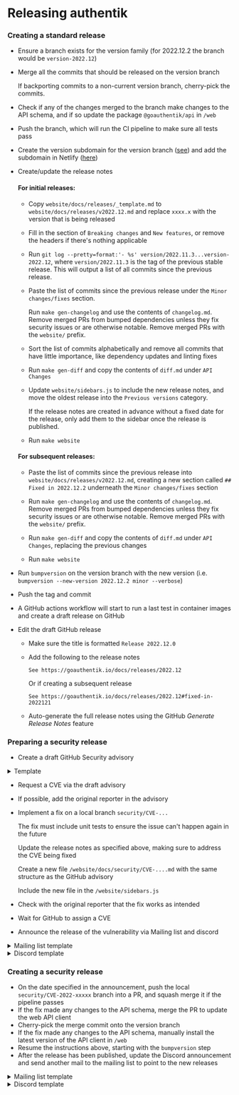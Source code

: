 # Releasing authentik

### Creating a standard release

- Ensure a branch exists for the version family (for 2022.12.2 the branch would be `version-2022.12`)
- Merge all the commits that should be released on the version branch

    If backporting commits to a non-current version branch, cherry-pick the commits.

- Check if any of the changes merged to the branch make changes to the API schema, and if so update the package `@goauthentik/api` in `/web`
- Push the branch, which will run the CI pipeline to make sure all tests pass
- Create the version subdomain for the version branch ([see](https://github.com/goauthentik/terraform/commit/87792678ed525711be9c8c15dd4b931077dbaac2)) and add the subdomain in Netlify ([here](https://app.netlify.com/sites/authentik/settings/domain))
- Create/update the release notes

    #### For initial releases:
    - Copy `website/docs/releases/_template.md` to `website/docs/releases/v2022.12.md` and replace `xxxx.x` with the version that is being released

    - Fill in the section of `Breaking changes` and `New features`, or remove the headers if there's nothing applicable

    - Run `git log --pretty=format:'- %s' version/2022.11.3...version-2022.12`, where `version/2022.11.3` is the tag of the previous stable release. This will output a list of all commits since the previous release.

    - Paste the list of commits since the previous release under the `Minor changes/fixes` section.

        Run `make gen-changelog` and use the contents of `changelog.md`. Remove merged PRs from bumped dependencies unless they fix security issues or are otherwise notable. Remove merged PRs with the `website/` prefix.

    - Sort the list of commits alphabetically and remove all commits that have little importance, like dependency updates and linting fixes

    - Run `make gen-diff` and copy the contents of `diff.md` under `API Changes`

    - Update `website/sidebars.js` to include the new release notes, and move the oldest release into the `Previous versions` category.

        If the release notes are created in advance without a fixed date for the release, only add them to the sidebar once the release is published.

    - Run `make website`

    #### For subsequent releases:
    - Paste the list of commits since the previous release into `website/docs/releases/v2022.12.md`, creating a new section called `## Fixed in 2022.12.2` underneath the `Minor changes/fixes` section

    - Run `make gen-changelog` and use the contents of `changelog.md`. Remove merged PRs from bumped dependencies unless they fix security issues or are otherwise notable. Remove merged PRs with the `website/` prefix.

    - Run `make gen-diff` and copy the contents of `diff.md` under `API Changes`, replacing the previous changes

    - Run `make website`

- Run `bumpversion` on the version branch with the new version (i.e. `bumpversion --new-version 2022.12.2 minor --verbose`)
- Push the tag and commit
- A GitHub actions workflow will start to run a last test in container images and create a draft release on GitHub
- Edit the draft GitHub release
    - Make sure the title is formatted `Release 2022.12.0`
    - Add the following to the release notes

        ```
        See https://goauthentik.io/docs/releases/2022.12
        ```

        Or if creating a subsequent release

        ```
        See https://goauthentik.io/docs/releases/2022.12#fixed-in-2022121
        ```

    - Auto-generate the full release notes using the GitHub _Generate Release Notes_ feature

### Preparing a security release

- Create a draft GitHub Security advisory

<details>
<summary>Template</summary>

```markdown
### Summary

Short summary of the issue

### Patches

authentik x, y and z fix this issue, for other versions the workaround below can be used.

### Impact

Describe the impact that this issue has

### Details

Further explain how the issue works

### Workarounds

Describe a workaround if possible

### For more information

If you have any questions or comments about this advisory:

- Email us at [security@goauthentik.io](mailto:security@goauthentik.io).
```

</details>

- Request a CVE via the draft advisory
- If possible, add the original reporter in the advisory
- Implement a fix on a local branch `security/CVE-...`

    The fix must include unit tests to ensure the issue can't happen again in the future

    Update the release notes as specified above, making sure to address the CVE being fixed

    Create a new file `/website/docs/security/CVE-....md` with the same structure as the GitHub advisory

    Include the new file in the `/website/sidebars.js`

- Check with the original reporter that the fix works as intended
- Wait for GitHub to assign a CVE
- Announce the release of the vulnerability via Mailing list and discord

<details>
<summary>Mailing list template</summary>

Subject: `Notice of upcoming authentik Security releases 2022.10.3 and 2022.11.3`

```markdown
We'll be publishing a security Issue (CVE-2022-xxxxx) and accompanying fix on _date_, 13:00 UTC with the Severity level High. Fixed versions x, y and z will be released alongside a workaround for previous versions. For more info, see the authentik Security policy here: https://goauthentik.io/docs/security/policy.
```

</details>

<details>
<summary>Discord template</summary>

```markdown
@everyone We'll be publishing a security Issue (CVE-2022-xxxxx) and accompanying fix on _date_, 13:00 UTC with the Severity level High. Fixed versions x, y and z will be released alongside a workaround for previous versions. For more info, see the authentik Security policy here: https://goauthentik.io/docs/security/policy.
```

</details>

### Creating a security release

- On the date specified in the announcement, push the local `security/CVE-2022-xxxxx` branch into a PR, and squash merge it if the pipeline passes
- If the fix made any changes to the API schema, merge the PR to update the web API client
- Cherry-pick the merge commit onto the version branch
- If the fix made any changes to the API schema, manually install the latest version of the API client in `/web`
- Resume the instructions above, starting with the `bumpversion` step
- After the release has been published, update the Discord announcement and send another mail to the mailing list to point to the new releases

<details>
<summary>Mailing list template</summary>

Subject: `Release of authentik Security releases 2022.10.3 and 2022.11.3`

```markdown
The security advisory for CVE-2022-xxxxx has been published: https://github.com/goauthentik/authentik/security/advisories/GHSA-mjfw-54m5-fvjf

Releases 2022.10.3 and 2022.11.3 with fixes included are available here: https://github.com/goauthentik/authentik/releases
```

</details>

<details>
<summary>Discord template</summary>

```markdown
[...existing announcement...]

Edit:

Advisory for for CVE-2022-xxxxx has been published here https://github.com/goauthentik/authentik/security/advisories/GHSA-mjfw-54m5-fvjf

The fixed versions 2022.10.3 and 2022.11.3 are available here: https://github.com/goauthentik/authentik/releases
```

</details>
